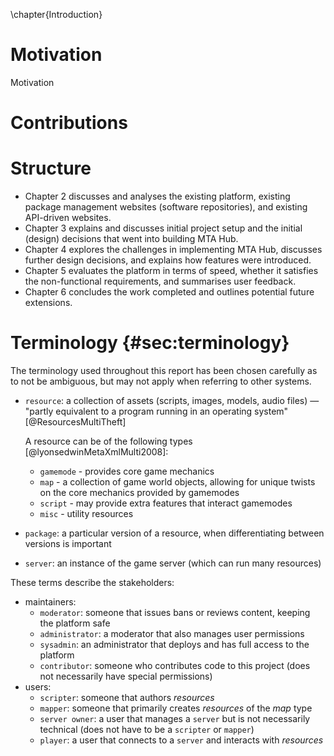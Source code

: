 \chapter{Introduction}

<!--
It should be 30 to 60 pages long, and preferably no shorter than 20 pages.
Appendices are in addition to this and you should place detail here which may be too much
or not strictly necessary when reading the relevant section.
-->

# Motivation

Motivation

# Contributions

# Structure

- Chapter 2 discusses and analyses the existing platform, existing package management websites (software repositories), and existing API-driven websites.
- Chapter 3 explains and discusses initial project setup and the initial (design) decisions that went into building MTA Hub.
- Chapter 4 explores the challenges in implementing MTA Hub, discusses further design decisions, and explains how features were introduced.
- Chapter 5 evaluates the platform in terms of speed, whether it satisfies the non-functional requirements, and summarises user feedback.
- Chapter 6 concludes the work completed and outlines potential future extensions.

# Terminology {#sec:terminology}

The terminology used throughout this report has been chosen carefully as to not be ambiguous, but may not apply when referring to other systems.

- `resource`: a collection of assets (scripts, images, models, audio files) — "partly equivalent to a program running in an operating system" [@ResourcesMultiTheft]

    A resource can be of the following types [@lyonsedwinMetaXmlMulti2008]:

    - `gamemode` - provides core game mechanics
    - `map` - a collection of game world objects, allowing for unique twists on the core mechanics provided by gamemodes
    - `script` - may provide extra features that interact gamemodes
    - `misc` - utility resources
- `package`: a particular version of a resource, when differentiating between versions is important
- `server`: an instance of the game server (which can run many resources)

These terms describe the stakeholders:

- maintainers:
    - `moderator`: someone that issues bans or reviews content, keeping the platform safe
    - `administrator`: a moderator that also manages user permissions
    - `sysadmin`: an administrator that deploys and has full access to the platform
    - `contributor`: someone who contributes code to this project (does not necessarily have special permissions)
- users:
    - `scripter`: someone that authors _resources_
    - `mapper`: someone that primarily creates _resources_ of the _map_ type
    - `server owner`: a user that manages a `server` but is not necessarily technical (does not have to be a `scripter` or `mapper`)
    - `player`: a user that connects to a `server` and interacts with _resources_
